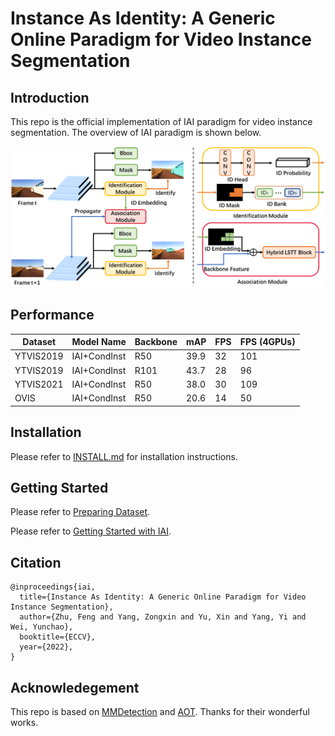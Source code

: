 # Instance As Identity: A Generic Online Paradigm for Video Instance Segmentation

## Introduction

This repo is the official implementation of IAI paradigm for video instance segmentation. The overview of IAI paradigm is shown below. 

<img src='doc/IAI_framework.png'>

## Performance

|  Dataset  |  Model Name  | Backbone | mAP  | FPS | FPS (4GPUs) |
| --------- | ------------ | -------- | ---- | --- | ----------- |
| YTVIS2019 | IAI+CondInst |   R50    | 39.9 | 32  | 101 |
| YTVIS2019 | IAI+CondInst |   R101   | 43.7 | 28  | 96  |
| YTVIS2021 | IAI+CondInst |   R50    | 38.0 | 30  | 109 |
|    OVIS   | IAI+CondInst |   R50    | 20.6 | 14  | 50  |

## Installation

Please refer to [INSTALL.md](./INSTALL.md) for installation instructions.

## Getting Started

Please refer to [Preparing Dataset](./DATASET.md).

Please refer to [Getting Started with IAI](./START.md).

## Citation

```
@inproceedings{iai,
  title={Instance As Identity: A Generic Online Paradigm for Video Instance Segmentation},
  author={Zhu, Feng and Yang, Zongxin and Yu, Xin and Yang, Yi and Wei, Yunchao},
  booktitle={ECCV},
  year={2022},
}
```

## Acknowledegement

This repo is based on [MMDetection](https://github.com/open-mmlab/mmdetection) and [AOT](https://github.com/yoxu515/aot-benchmark). Thanks for their wonderful works.

